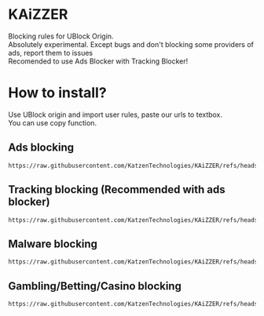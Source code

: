 # KAiZZER
Blocking rules for UBlock Origin.\
Absolutely experimental. Except bugs and don't blocking some providers of ads, report them to issues\
Recomended to use Ads Blocker with Tracking Blocker!
# How to install?
Use UBlock origin and import user rules, paste our urls to textbox.\
You can use copy function.
## Ads blocking
```
https://raw.githubusercontent.com/KatzenTechnologies/KAiZZER/refs/heads/main/ads.txt
```
## Tracking blocking (Recommended with ads blocker)
```
https://raw.githubusercontent.com/KatzenTechnologies/KAiZZER/refs/heads/main/tracking.txt
```
## Malware blocking
```
https://raw.githubusercontent.com/KatzenTechnologies/KAiZZER/refs/heads/main/malware.txt
```
## Gambling/Betting/Casino blocking
```
https://raw.githubusercontent.com/KatzenTechnologies/KAiZZER/refs/heads/main/gambling.txt
```
